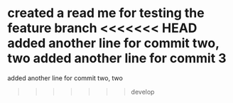 created a read me for testing the feature branch
<<<<<<< HEAD
added another line for commit two, two
added another line for commit 3
=======
added another line for commit two, two
>>>>>>> develop

